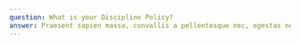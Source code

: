 ```yaml
---
question: What is your Discipline Policy?
answer: Praesent sapien massa, convallis a pellentesque nec, egestas non nisi. Nulla quis lorem ut libero malesuada feugiat. Curabitur arcu erat, accumsan id imperdiet et, porttitor at sem. Donec sollicitudin molestie malesuada.
---
```

